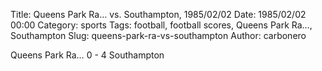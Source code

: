 Title: Queens Park Ra… vs. Southampton, 1985/02/02
Date: 1985/02/02 00:00
Category: sports
Tags: football, football scores, Queens Park Ra…, Southampton
Slug: queens-park-ra-vs-southampton
Author: carbonero


Queens Park Ra… 0 - 4 Southampton
